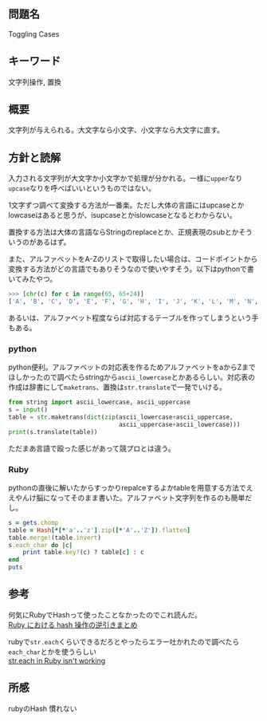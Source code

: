 ## 問題名
Toggling Cases
## キーワード
文字列操作, 置換
## 概要
文字列が与えられる。大文字なら小文字、小文字なら大文字に直す。
## 方針と読解
入力される文字列が大文字か小文字かで処理が分かれる。一様に`upper`なり`upcase`なりを呼べばいいというものではない。

1文字ずつ調べて変換する方法が一番楽。ただし大体の言語にはupcaseとかlowcaseはあると思うが、isupcaseとかislowcaseとなるとわからない。

置換する方法は大体の言語ならStringのreplaceとか、正規表現のsubとかそういうのがあるはず。

また、アルファベットをA-Zのリストで取得したい場合は、コードポイントから変換する方法がどの言語でもありそうなので使いやすそう。以下はpythonで書いてみたやつ。
```python
>>> [chr(c) for c in range(65, 65+24)]
['A', 'B', 'C', 'D', 'E', 'F', 'G', 'H', 'I', 'J', 'K', 'L', 'M', 'N', 'O', 'P', 'Q', 'R', 'S', 'T', 'U', 'V', 'W', 'X']
```

あるいは、アルファベット程度ならば対応するテーブルを作ってしまうという手もある。

### python
python便利。アルファベットの対応表を作るためアルファベットをaからZまでほしかったので調べたらstringから`ascii_lowercase`とかあるらしい。対応表の作成は辞書にして`maketrans`、置換は`str.translate`で一発でいける。
```python
from string import ascii_lowercase, ascii_uppercase
s = input()
table = str.maketrans(dict(zip(ascii_lowercase+ascii_uppercase,
                               ascii_uppercase+ascii_lowercase)))
print(s.translate(table))
```
ただまあ言語で殴った感じがあって競プロとは違う。

### Ruby
pythonの直後に解いたからすっかりrepalceするよかtableを用意する方法でええやんけ脳になってそのまま書いた。アルファベット文字列を作るのも簡単だし。
```ruby
s = gets.chomp
table = Hash[*[*'a'..'z'].zip([*'A'..'Z']).flatten]
table.merge!(table.invert)
s.each_char do |c|
    print table.key?(c) ? table[c] : c
end
puts 
```

## 参考
何気にRubyでHashって使ったことなかったのでこれ読んだ。  
[Ruby における hash 操作の逆引きまとめ](http://tech-dig.hatenablog.com/entry/2016/09/10/214426#%E7%89%B9%E5%AE%9A%E3%81%AE%E3%82%AD%E3%83%BC%E3%81%8C%E5%AD%98%E5%9C%A8%E3%81%99%E3%82%8B%E3%81%8B%E8%AA%BF%E3%81%B9%E3%82%8B)

rubyで`str.each`くらいできるだろとやったらエラー吐かれたので調べたら`each_char`とかを使うらしい  
[str.each in Ruby isn't working](https://stackoverflow.com/questions/2104319/str-each-in-ruby-isnt-working)



## 所感
rubyのHash 慣れない